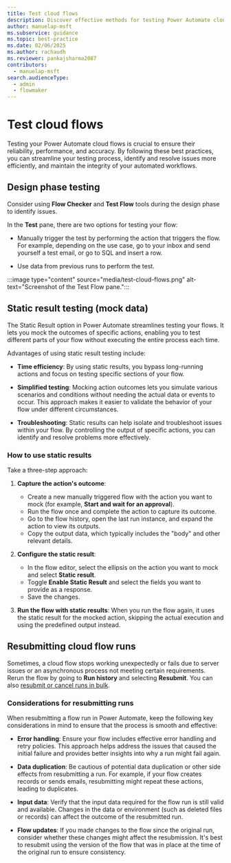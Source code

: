 ```yaml
---
title: Test cloud flows
description: Discover effective methods for testing Power Automate cloud flows, including design phase testing and static result testing.
author: manuelap-msft
ms.subservice: guidance
ms.topic: best-practice
ms.date: 02/06/2025
ms.author: rachaudh
ms.reviewer: pankajsharma2087
contributors: 
  - manuelap-msft
search.audienceType: 
  - admin
  - flowmaker
---
```


# Test cloud flows

Testing your Power Automate cloud flows is crucial to ensure their reliability, performance, and accuracy. By following these best practices, you can streamline your testing process, identify and resolve issues more efficiently, and maintain the integrity of your automated workflows.

## Design phase testing

Consider using **Flow Checker** and **Test Flow** tools during the design phase to identify issues.

In the **Test** pane, there are two options for testing your flow:

- Manually trigger the test by performing the action that triggers the flow. For example, depending on the use case, go to your inbox and send yourself a test email, or go to SQL and insert a row.

- Use data from previous runs to perform the test.

:::image type="content" source="media/test-cloud-flows.png" alt-text="Screenshot of the Test Flow pane.":::

## Static result testing (mock data)

The Static Result option in Power Automate streamlines testing your flows. It lets you mock the outcomes of specific actions, enabling you to test different parts of your flow without executing the entire process each time.

Advantages of using static result testing include:

- **Time efficiency**: By using static results, you bypass long-running actions and focus on testing specific sections of your flow. 

- **Simplified testing**: Mocking action outcomes lets you simulate various scenarios and conditions without needing the actual data or events to occur. This approach makes it easier to validate the behavior of your flow under different circumstances.

- **Troubleshooting**: Static results can help isolate and troubleshoot issues within your flow. By controlling the output of specific actions, you can identify and resolve problems more effectively.

### How to use static results

Take a three-step approach:

1. **Capture the action's outcome**:
   - Create a new manually triggered flow with the action you want to mock (for example, **Start and wait for an approval**).
   - Run the flow once and complete the action to capture its outcome.
   - Go to the flow history, open the last run instance, and expand the action to view its outputs.
   - Copy the output data, which typically includes the "body" and other relevant details.

2. **Configure the static result**:
   - In the flow editor, select the ellipsis on the action you want to mock and select **Static result**.
   - Toggle **Enable Static Result** and select the fields you want to provide as a response.
   - Save the changes.

<!-- Not able to check first steps above -->

3. **Run the flow with static results**: When you run the flow again, it uses the static result for the mocked action, skipping the actual execution and using the predefined output instead.

## Resubmitting cloud flow runs

Sometimes, a cloud flow stops working unexpectedly or fails due to server issues or an asynchronous process not meeting certain requirements. Rerun the flow by going to **Run history** and selecting **Resubmit**. You can also [resubmit or cancel runs in bulk](../../how-tos-bulk-resubmit.md).

### Considerations for resubmitting runs

When resubmitting a flow run in Power Automate, keep the following key considerations in mind to ensure that the process is smooth and effective:

- **Error handling**: Ensure your flow includes effective error handling and retry policies. This approach helps address the issues that caused the initial failure and provides better insights into why a run might fail again.

- **Data duplication**: Be cautious of potential data duplication or other side effects from resubmitting a run. For example, if your flow creates records or sends emails, resubmitting might repeat these actions, leading to duplicates.

- **Input data**: Verify that the input data required for the flow run is still valid and available. Changes in the data or environment (such as deleted files or records) can affect the outcome of the resubmitted run.

- **Flow updates**: If you made changes to the flow since the original run, consider whether these changes might affect the resubmission. It's best to resubmit using the version of the flow that was in place at the time of the original run to ensure consistency.
 

